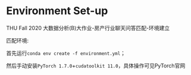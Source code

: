 # Environment Set-up
THU Fall 2020 大数据分析(B)大作业-房产行业聊天问答匹配-环境建立

匹配环境:

首先运行`conda env create -f environment.yml`；

然后手动安装`PyTorch 1.7.0`+`cudatoolkit 11.0`，具体操作可见PyTorch官网
